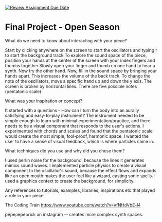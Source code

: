 [![Review Assignment Due Date](https://classroom.github.com/assets/deadline-readme-button-22041afd0340ce965d47ae6ef1cefeee28c7c493a6346c4f15d667ab976d596c.svg)](https://classroom.github.com/a/bpCU668e)
# Final Project - Open Season

What do we need to know about interacting with your piece?

Start by clicking anywhere on the screen to start the oscillators and typing r to start the background track
To explore the sound space of the piece, position your hands at the center of the screen with your index fingers and thumbs together
Slowly open your finger and thumb on one hand to hear a synth. Now try the other hand.
Now, fill in the sound space by bringing your hands apart. This increases the volume of the back track. 
To change the note of the oscillators, move a specific hand up and down the y axis. The screen is broken by horizontal lines. There are five possible notes (pentatonic scale)


What was your inspiration or concept?

It started with a questions - How can I turn the body into an aurally satisfying and easy-to-play instrument?
The instrument needed to be simple enough to learn with minimal experimentation/practice, and there needs to be a visual component that responds to the user's actions. 
I experimented with chords and scales and found that the pentatonic scale would create the most simple, fool-proof, harmonic space.
I wanted the user to have a sense of visual feedback, which is where particles came in. 


What techniques did you use and why did you chose them?

I used perlin noise for the background, because the lines it generates mimics sound waves.
I implemented particle physics to create a visual component to the oscillator's sound, because the effect flows and expands like an open mouth makes the user feel like a wizard, casting sonic spells. 
I used a graphics context to create the background, for simplicity. 

Any references to tutorials, examples, libraries, inspirations etc that played a role in your piece

The Coding Train
https://www.youtube.com/watch?v=vfNHdVbE-l4


pepepepebrick on instagram -- creates more complex synth spaces.

